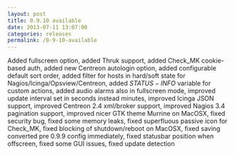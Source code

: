 ```yaml
---
layout: post
title: 0.9.10 available
date: 2013-07-11 13:07:00
categories: releases
permalink: /0-9-10-available
---
```


Added fullscreen option, added Thruk support, added Check_MK cookie-based auth, added new Centreon autologin option, added configurable default sort order, added filter for hosts in hard/soft state for Nagios/Icinga/Opsview/Centreon, added $STATUS-INFO$ variable for custom actions, added audio alarms also in fullscreen mode, improved update interval set in seconds instead minutes, improved Icinga JSON support, improved Centreon 2.4 xml/broker support, improved Nagios 3.4 pagination support, improved nicer GTK theme Murrine on MacOSX, fixed security bug, fixed some memory leaks, fixed superfluous passive icon for Check_MK, fixed blocking of shutdown/reboot on MacOSX, fixed saving converted pre 0.9.9 config immediately, fixed statusbar position when offscreen, fixed some GUI issues, fixed update detection


